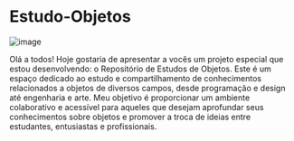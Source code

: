 # Estudo-Objetos

![image](https://github.com/JoaoEduardoFM/Estudo-Objetos/assets/90796699/8f47c627-c0dd-43c5-8823-638f5b40c189)

Olá a todos! Hoje gostaria de apresentar a vocês um projeto especial que estou desenvolvendo: o Repositório de Estudos de Objetos. Este é um espaço dedicado ao estudo e compartilhamento de conhecimentos relacionados a objetos de diversos campos, desde programação e design até engenharia e arte. Meu objetivo é proporcionar um ambiente colaborativo e acessível para aqueles que desejam aprofundar seus conhecimentos sobre objetos e promover a troca de ideias entre estudantes, entusiastas e profissionais.
